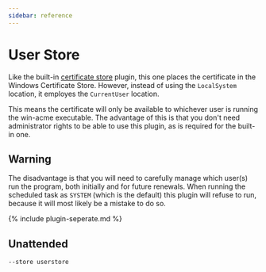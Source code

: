```yaml
---
sidebar: reference
---
```


# User Store
Like the built-in [certificate store](/reference/plugins/store/certificatestore) plugin, 
this one places the certificate in the Windows Certificate Store. However, instead of 
using the `LocalSystem` location, it employes the `CurrentUser` location. 

This means the certificate will only be available to whichever user is running the win-acme 
executable. The advantage of this is that you don't need administrator rights to be able to 
use this plugin, as is required for the built-in one.

## Warning

The disadvantage is that you will need to carefully manage which user(s) run the program, both
initially and for future renewals. When running the scheduled task as `SYSTEM` (which is the 
default) this plugin will refuse to run, because it will most likely be a mistake to do so.

{% include plugin-seperate.md %}

## Unattended
`--store userstore`